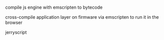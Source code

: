 compile js engine with emscripten to bytecode

cross-compile application layer on firmware via emscripten to run it in the browser

jerryscript
